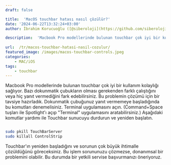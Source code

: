 ```yaml
---
draft: false

title:  'MacOS touchbar hatası nasıl çözülür?'
date: '2024-06-22T13:32:24+03:00'
author: İbrahim Korucuoğlu ([@siberoloji](https://github.com/siberoloji))

description:  'Macbook Pro modellerinde bulunan touchbar çok iyi bir kullanım kolaylığı sağlıyor. Bazı dokunmatik çubukların olması gerekenden farklı çalıştığını veya hiç yanıt vermediğini fark edebilirsiniz. Bu problemin çözümü için bir tavsiye hazırladık.' 
 
url:  /tr/macos-touchbar-hatasi-nasil-cozulur/ 
featured_image: /images/macos-touchbar-controls.jpeg
categories:
    - MAC/iOS
tags:
    - touchbar
---
```



Macbook Pro modellerinde bulunan touchbar çok iyi bir kullanım kolaylığı sağlıyor. Bazı dokunmatik çubukların olması gerekenden farklı çalıştığını veya hiç yanıt vermediğini fark edebilirsiniz. Bu problemin çözümü için bir tavsiye hazırladık. Dokunmatik çubuğunuz yanıt vermemeye başladığında bu komutları denemelisiniz. Terminal uygulamasını açın. (Command+Space tuşları ile Spotlight'ı açıp "Terminal" uygulamasını aratabilirsiniz.) Aşağıdaki komutlar yardımı ile Touchbar sunucuyu durdurun ve yeniden başlatın.


<!-- wp:image {"id":931,"sizeSlug":"large","linkDestination":"none"} -->
<figure class="wp-block-image size-large"><img src="https://www.siberoloji.com/wp-content/uploads/2024/06/Screenshot-2024-06-22-at-13.12.28-1024x234.png" alt="" class="wp-image-931"/></figure>
<!-- /wp:image -->

```bash
sudo pkill TouchBarServer
sudo killall ControlStrip
```



Touchbar'ın yeniden başladığını ve sorunun çok büyük ihtimalle çözüldüğünü göreceksiniz. Bu işlem sorununuzu çözmezse, donanımsal bir problemini olabilir. Bu durumda bir yetkili servise başvurmanızı öneriyoruz.
